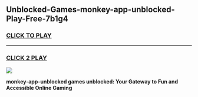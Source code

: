 
## Unblocked-Games-monkey-app-unblocked-Play-Free-7b1g4
<h3>
<a href="https://premium76.site?title=monkey-app-unblocked&ref=23A">CLICK TO PLAY</a></h3>
<hr>

<h3>
<a href="https://premium76.site?title=monkey-app-unblocked&ref=23A">CLICK 2 PLAY</a>
  
</h3>

<a href="https://premium76.site?title=monkey-app-unblocked&ref=23A"><img src="https://clearcache.store/games.png"></a>


**monkey-app-unblocked games unblocked: Your Gateway to Fun and Accessible Online Gaming**

